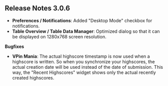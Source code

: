 ## Release Notes 3.0.6

- **Preferences / Notifications**: Added "Desktop Mode" checkbox for notifications.
- **Table Overview / Table Data Manager**: Optimized dialog so that it can be displayed on 1280x768 screen resolution.

**Bugfixes**

- **VPin Mania**: The actual highscore timestamp is now used when a highscore is written. So when you synchronize your highscores, the actual creation date will be used instead of the date of submission. This way, the "Recent Highscores" widget shows only the actual recently created highscores.
